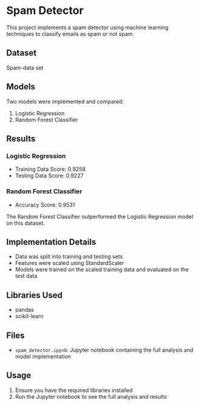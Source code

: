 # Spam Detector

This project implements a spam detector using machine learning techniques to classify emails as spam or not spam.

## Dataset

Spam-data set

## Models

Two models were implemented and compared:

1. Logistic Regression
2. Random Forest Classifier

## Results

### Logistic Regression
- Training Data Score: 0.9258
- Testing Data Score: 0.9227

### Random Forest Classifier
- Accuracy Score: 0.9531

The Random Forest Classifier outperformed the Logistic Regression model on this dataset.

## Implementation Details

- Data was split into training and testing sets
- Features were scaled using StandardScaler
- Models were trained on the scaled training data and evaluated on the test data

## Libraries Used

- pandas
- scikit-learn

## Files

- `spam_detector.ipynb`: Jupyter notebook containing the full analysis and model implementation

## Usage

1. Ensure you have the required libraries installed
2. Run the Jupyter notebook to see the full analysis and results
